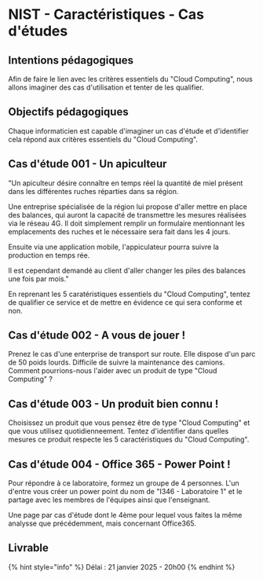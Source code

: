 # NIST - Caractéristiques - Cas d'études

## Intentions pédagogiques

Afin de faire le lien avec les critères essentiels du "Cloud Computing", nous allons imaginer des cas d'utilisation et tenter de les qualifier.

## Objectifs pédagogiques

Chaque informaticien est capable d'imaginer un cas d'étude et d'identifier cela répond aux critères essentiels du "Cloud Computing".

## Cas d'étude 001 - Un apiculteur

"Un apiculteur désire connaître en temps réel la quantité de miel présent dans les différentes ruches réparties dans sa région.&#x20;

Une entreprise spécialisée de la région lui propose d'aller mettre en place des balances, qui auront la capacité de transmettre les mesures réalisées via le réseau 4G. Il doit simplement remplir un formulaire mentionnant les emplacements des ruches et le nécessaire sera fait dans les 4 jours.

Ensuite via une application mobile, l'appiculateur pourra suivre la production en temps rée.

Il est cependant demandé au client d'aller changer les piles des balances une fois par mois."

En reprenant les 5 caratéristiques essentiels du "Cloud Computing", tentez de qualifier ce service et de mettre en évidence ce qui sera conforme et non.

## Cas d'étude 002 - A vous de jouer !

Prenez le cas d'une enterprise de transport sur route. Elle dispose d'un parc de 50 poids lourds. Difficile de suivre la maintenance des camions. Comment pourrions-nous l'aider avec un produit de type "Cloud Computing" ?

## Cas d'étude 003 - Un produit bien connu !

Choisissez un produit que vous pensez être de type "Cloud Computing" et que vous utilisez quotidienneement. Tentez d'identifier dans quelles mesures ce produit respecte les 5 caractéristiques du "Cloud Computing".

## Cas d'étude 004 - Office 365 - Power Point !

Pour répondre à ce laboratoire, formez un groupe de 4 personnes. L'un d'entre vous créer un power point du nom de "I346 - Laboratoire 1" et le partage avec les membres de l'équipes ainsi que l'enseignant.

Une page par cas d'étude dont le 4ème pour lequel vous faites la même analysse que précédemment, mais concernant Office365.

## Livrable

{% hint style="info" %}
Délai : 21 janvier 2025  - 20h00
{% endhint %}
